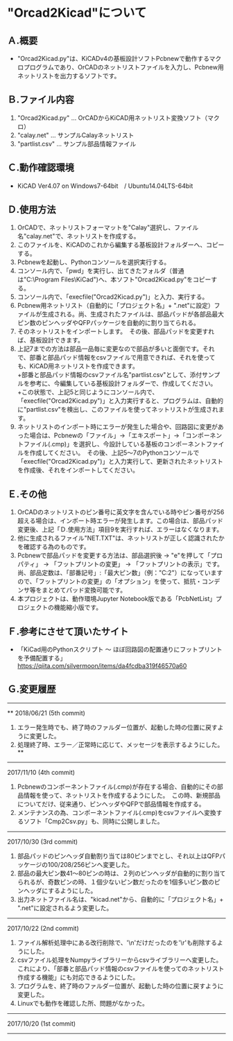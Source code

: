 # "Orcad2Kicad"について   


## Ａ.概要 
+ "Orcad2Kicad.py"は、KiCADv4の基板設計ソフトPcbnewで動作するマクロプログラムであり、OrCADのネットリストファイルを入力し、Pcbnew用ネットリストを出力するソフトです。


## Ｂ.ファイル内容 
1. "Orcad2Kicad.py" ... OrCADからKiCAD用ネットリスト変換ソフト（マクロ）
2. "calay.net"      ... サンプルCalayネットリスト
3. "partlist.csv"   ... サンプル部品情報ファイル


## Ｃ.動作確認環境 
+ KiCAD Ver4.07 on Windows7-64bit　/ Ubuntu14.04LTS-64bit  


## Ｄ.使用方法 
1. OrCADで、ネットリストフォーマットを"Calay"選択し、ファイル名"calay.net"で、ネットリストを作成する。
2. このファイルを、KiCADのこれから編集する基板設計フォルダーへ、コピーする。
3. Pcbnewを起動し、Pythonコンソールを選択実行する。　
4. コンソール内で、「pwd」を実行し、出てきたフォルダ（普通は"C:\Program Files\KiCad")へ、本ソフト"Orcad2Kicad.py"をコピーする。
5. コンソール内で、「execfile("Orcad2Kicad.py")」と入力、実行する。
6. Pcbnew用ネットリスト（自動的に「プロジェクト名」+ ".net"に設定）ファイルが生成される。尚、生成されたファイルは、部品パッドが各部品最大ピン数のピンヘッダやQFPパッケージを自動的に割り当てられる。
7. そのネットリストをインポートします。　その後、部品パッドを変更すれば、基板設計できます。
8. 上記7までの方法は部品一品毎に変更なので部品が多いと面倒です。それで、部番と部品パッド情報をcsvファイルで用意できれば、それを使っても、KiCAD用ネットリストを作成できます。  
+部番と部品パッド情報のcsvファイル名"partlist.csv"として、添付サンプルを参考に、今編集している基板設計フォルダーで、作成してください。    
+この状態で、上記5と同じようにコンソール内で、「execfile("Orcad2Kicad.py")」と入力実行すると、プログラムは、自動的に"partlist.csv"を検出し、このファイルを使ってネットリストが生成されます。
9. ネットリストのインポート時にエラーが発生した場合や、回路図に変更があった場合は、Pcbnewの「ファイル」->「エキスポート」->「コンポーネントファイル(.cmp)」を選択し、今設計している基板のコンポーネントファイルを作成してください。　その後、上記5〜7のPythonコンソールで「execfile("Orcad2Kicad.py")」と入力実行して、更新されたネットリストを作成後、それをインポートしてください。  

## Ｅ.その他 
1. OrCADのネットリストのピン番号に英文字を含んでいる時やピン番号が256超える場合は、インポート時エラーが発生します。この場合は、部品パッド変更後、上記「Ｄ.使用方法」項目9を実行すれば、エラーはなくなります。   
2. 他に生成されるファイル"NET.TXT"は、ネットリストが正しく認識されたかを確認する為のものです。  
3. Pcbnewで部品パッドを変更する方法は、部品選択後 -> "e"を押して「プロパティ」 -> 「フットプリントの変更」 -> 「フットプリントの表示」です。尚、部品定数は、「部番記号」:「最大ピン数」（例："C:2"）になっていますので、「フットプリントの変更」の「オプション」を使って、抵抗・コンデンサ等をまとめてパッド変換可能です。  
4. 本プロジェクトは、動作環境Jupyter Notebook版である「PcbNetList」プロジェクトの機能縮小版です。


## Ｆ.参考にさせて頂いたサイト 
+ 「KiCad用のPythonスクリプト ～ ほぼ回路図の配置通りにフットプリントを予備配置する」
        <https://qiita.com/silvermoon/items/da4fcdba319f46570a60>


## Ｇ.変更履歴 
---
**
2018/06/21   (5th commit)  
1. エラー発生時でも、終了時のファルダー位置が、起動した時の位置に戻すように変更した。   
2. 処理終了時、エラー／正常時に応じて、メッセージを表示するようにした。
**

---
2017/11/10   (4th commit)  
1. Pcbnewのコンポーネントファイル(.cmp)が存在する場合、自動的にその部品情報を使って、ネットリストを作成するようにした。　この時、新規部品についてだけ、従来通り、ピンヘッダやQFPで部品情報を作成する。   
2. メンテナンスの為、コンポーネントファイル(.cmp)をcsvファイルへ変換するソフト「Cmp2Csv.py」も、同時に公開しました。

---
2017/10/30   (3rd commit)  
1. 部品パッドのピンヘッダ自動割り当ては80ピンまでとし、それ以上はQFPパッケージの100/208/256ピンへ変更した。  
2. 部品の最大ピン数41〜80ピンの時は、２列のピンヘッダが自動的に割り当てられるが、奇数ピンの時、１個少ないピン数だったのを1個多いピン数のピンヘッダにするようにした。  
3. 出力ネットファイル名は、"kicad.net"から、自動的に「プロジェクト名」+ ".net"に設定されるよう変更した。 

---
2017/10/22   (2nd commit)  
1. ファイル解析処理中にある改行削除で、'\\n'だけだったのを'\\r'も削除するようにした。  
2. csvファイル処理をNumpyライブラリーからcsvライブラリーへ変更した。これにより、「部番と部品パッド情報のcsvファイルを使ってのネットリスト作成する機能」にも対応できるようにした。  
3. プログラムを、終了時のファルダー位置が、起動した時の位置に戻すように変更した。      
4. Linuxでも動作を確認した所、問題がなかった。 

---
2017/10/20   (1st commit)
      
---
  
